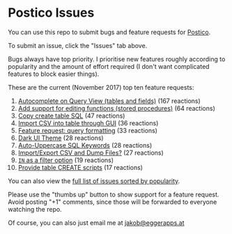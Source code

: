 # Postico Issues

You can use this repo to submit bugs and feature requests for [Postico](https://eggerapps.at/postico/).

To submit an issue, click the "Issues" tab above.

Bugs always have top priority. I prioritise new features roughly according to popularity and the amount of effort required (I don't want complicated features to block easier things).

These are the current (November 2017) top ten feature requests:

 1. [Autocomplete on Query View (tables and fields)](https://github.com/jakob/Postico/issues/52) (167 reactions)
 2. [Add support for editing functions (stored procedures)](https://github.com/jakob/Postico/issues/72) (64 reactions)
 3. [Copy create table SQL](https://github.com/jakob/Postico/issues/34) (47 reactions)
 4. [Import CSV into table through GUI](https://github.com/jakob/Postico/issues/68) (36 reactions)
 5. [Feature request: query formatting](https://github.com/jakob/Postico/issues/155) (33 reactions)
 6. [Dark UI Theme](https://github.com/jakob/Postico/issues/164) (28 reactions)
 6. [Auto-Uppercase SQL Keywords](https://github.com/jakob/Postico/issues/271) (28 reactions)
 8. [Import/Export CSV and Dump Files?](https://github.com/jakob/Postico/issues/305) (27 reactions)
 9. [`IN` as a filter option](https://github.com/jakob/Postico/issues/144) (19 reactions)
 10. [Provide table CREATE scripts](https://github.com/jakob/Postico/issues/192) (17 reactions)

You can also view the [full list of issues sorted by popularity](https://github.com/jakob/Postico/issues?q=is%3Aissue+is%3Aopen+sort%3Areactions-%2B1-desc).

Please use the "thumbs up" button to show support for a feature request. Avoid posting "+1" comments, since those will be forwarded to everyone watching the repo.

Of course, you can also just email me at jakob@eggerapps.at

